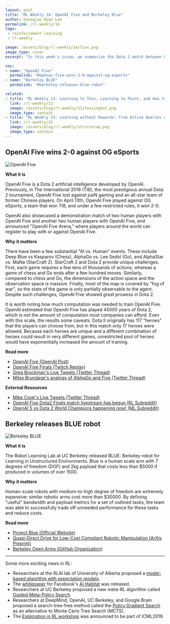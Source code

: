 ```yaml
---
layout: post
title: "RL Weekly 14: OpenAI Five and Berkeley Blue"
author: Seungjae Ryan Lee
permalink: /rl-weekly/14
tags:
 - reinforcement-learning
 - rl-weekly

image: /assets/blog/rl-weekly/14/five.png
image_type: cover
excerpt: "In this week's issue, we summarize the Dota 2 match between OpenAI Five and OG eSports and introduce Blue, a new low-cost robot developed by the Robot Learning Lab at UC Berkeley."

nav:
- name: "OpenAI Five"
  permalink: "#openai-five-wins-2-0-against-og-esports"
- name: "Berkeley BLUE"
  permalink: "#berkeley-releases-blue-robot"

related:
- title: "RL Weekly 13: Learning to Toss, Learning to Paint, and How to Explain RL"
  link: /rl-weekly/13
  image: /assets/blog/rl-weekly/13/tossingbot.png
  image_type: contain
- title: "RL Weekly 15: Learning without Rewards: from Active Queries or Suboptimal Demonstrations"
  link: /rl-weekly/15
  image: /assets/blog/rl-weekly/15/viceraq.png
  image_type: contain
---
```



## OpenAI Five wins 2-0 against OG eSports

<div class="w60" style="margin: 10px auto;">
  <img src="{{ absolute_url }}/assets/blog/rl-weekly/14/five.png" alt="OpenAI Five">
</div>

**What it is**

OpenAI Five is a Dota 2 artificial intelligence developed by OpenAI. Previously, in The International 2018 (TI8), the most prestigious annual Dota 2 tournament, OpenAI Five lost against paiN gaming and an all-star team of former Chinese players. On April 13th, OpenAI Five played against OG eSports, a team that won TI8, and under a few restricted rules, it won 2-0.

OpenAI also showcased a demonstration match of two human players with OpenAI Five and another two human players with OpenAI Five, and announced "OpenAI Five Arena," where players around the world can register to play with or against OpenAI Five.

**Why it matters**

There have been a few substantial "AI vs. Human" events. These include Deep Blue vs Kasparov (Chess), AlphaGo vs. Lee Sedol (Go), and AlphaStar vs. MaNa (StarCraft 2). StarCraft 2 and Dota 2 provide unique challenges. First, each game requires a few tens of thousands of actions, whereas a game of chess and Go ends after a few hundred moves. Similarly, compared to chess and Go, the dimensions of the action space and the observation space is massive. Finally, most of the map is covered by "fog of war", so the state of the game is only partially observable to the agent. Despite such challenges, OpenAI Five showed great prowess in Dota 2.

It is worth noting how much computation was needed to train OpenAI Five. OpenAI estimated that OpenAI Five has played 45000 years of Dota 2, which is not the amount of computation most companies can afford. Even with this scale, the results some caveats. Dota II originally has 117 "heroes" that the players can choose from, but in this match only 17 heroes were allowed. Because each heroes are unique and a different combination of heroes could result in very different games, unrestricted pool of heroes would have exponentially increased the amount of training.

**Read more**

- [OpenAI Five (OpenAI Post)](https://openai.com/blog/openai-five/)
- [OpenAI Five Finals (Twitch Replay)](https://www.twitch.tv/videos/410533063)
- [Greg Brockman's Live Tweets (Twitter Thread)](https://twitter.com/gdb/status/1117141848739459072)
- [Miles Brundage's analogy of AlphaGo and Five (Twitter Thread)](https://twitter.com/Miles_Brundage/status/1117466931013881857)

**External Resources**

- [Mike Cook's Live Tweets (Twitter Thread)](https://twitter.com/mtrc/status/1117085381801992192)
- [OpenAI Five Dota2 Finals match livestream has begun (RL Subreddit)](https://www.reddit.com/r/reinforcementlearning/comments/bctqmv/n_openai_five_Dota2_finals_match_livestream_has/)
- [OpenAI 5 vs Dota 2 World Champions happening now! (ML Subreddit)](https://www.reddit.com/r/MachineLearning/comments/bcumrs/d_openai_5_vs_Dota_2_world_champions_happening_now/)



## Berkeley releases BLUE robot

<div class="w60" style="margin: 10px auto;">
  <img src="{{ absolute_url }}/assets/blog/rl-weekly/14/blue.jpg" alt="Berkeley BLUE">
</div>

**What it is**

The Robot Learning Lab at UC Berkeley released BLUE: Berkeley robot for Learning in Unstructured Environments. Blue is a human scale arm with 7 degrees of freedom (DOF) and 2kg payload that costs less than $5000 if produced in volumes of over 1500.

**Why it matters**

Human-scale robots with medium-to-high degree of freedom are extremely expensive: similar robotic arms cost more than $30000. By defining "useful" bandwidth and payload metrics for a set of outlined tasks, the team was able to successfully trade off unneeded performance for these tasks and reduce costs.

**Read more**

- [Project Blue (Official Website)](http://rll.berkeley.edu/blue/)
- [Quasi-Direct Drive for Low-Cost Compliant Robotic Manipulation (ArXiv Preprint)](https://arxiv.org/abs/1904.03815)
- [Berkeley Open Arms (GitHub Organization)](https://github.com/berkeleyopenarms)


---

Some more exciting news in RL:

- Researchers at the RLAI lab of University of Alberta proposed a [model-based algorithm with expectation models](https://arxiv.org/abs/1904.01191).
- The [whitepaper](https://arxiv.org/abs/1904.01201) for Facebook's [AI Habitat](https://aihabitat.org/) was released.
- Researchers at UC Berkeley proposed a new meta-RL algorithm called [Guided Meta-Policy Search](https://arxiv.org/abs/1904.00956).
- Researchers at DeepMind, OpenAI, UC Berkeley, and Google Brain proposed a search-tree-free method called the [Policy Gradient Search](https://arxiv.org/abs/1904.03646) as an alternative to Monte Carlo Tree Search (MCTS).
- The [Exploration in RL workshop](https://sites.google.com/view/erl-2019) was announced to be part of ICML2019.

